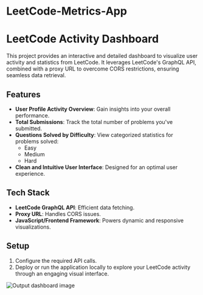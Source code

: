 # LeetCode-Metrics-App
# LeetCode Activity Dashboard

This project provides an interactive and detailed dashboard to visualize user activity and statistics from LeetCode. It leverages LeetCode's GraphQL API, combined with a proxy URL to overcome CORS restrictions, ensuring seamless data retrieval.

## Features
- **User Profile Activity Overview**: Gain insights into your overall performance.  
- **Total Submissions**: Track the total number of problems you've submitted.  
- **Questions Solved by Difficulty**: View categorized statistics for problems solved:  
  - Easy  
  - Medium  
  - Hard  
- **Clean and Intuitive User Interface**: Designed for an optimal user experience.

## Tech Stack
- **LeetCode GraphQL API**: Efficient data fetching.  
- **Proxy URL**: Handles CORS issues.  
- **JavaScript/Frontend Framework**: Powers dynamic and responsive visualizations.  

## Setup
1. Configure the required API calls.  
2. Deploy or run the application locally to explore your LeetCode activity through an engaging visual interface.


![Output dashboard image](https://github.com/user-attachments/assets/d210a8d6-b02f-4df4-be8f-2c20f99839d9)
